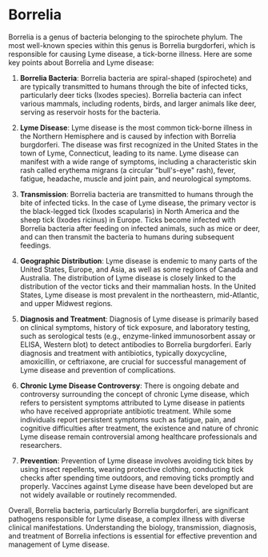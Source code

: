 # Borrelia

Borrelia is a genus of bacteria belonging to the spirochete phylum. The most well-known species within this genus is Borrelia burgdorferi, which is responsible for causing Lyme disease, a tick-borne illness. Here are some key points about Borrelia and Lyme disease:

1. **Borrelia Bacteria**: Borrelia bacteria are spiral-shaped (spirochete) and are typically transmitted to humans through the bite of infected ticks, particularly deer ticks (Ixodes species). Borrelia bacteria can infect various mammals, including rodents, birds, and larger animals like deer, serving as reservoir hosts for the bacteria.

2. **Lyme Disease**: Lyme disease is the most common tick-borne illness in the Northern Hemisphere and is caused by infection with Borrelia burgdorferi. The disease was first recognized in the United States in the town of Lyme, Connecticut, leading to its name. Lyme disease can manifest with a wide range of symptoms, including a characteristic skin rash called erythema migrans (a circular "bull's-eye" rash), fever, fatigue, headache, muscle and joint pain, and neurological symptoms.

3. **Transmission**: Borrelia bacteria are transmitted to humans through the bite of infected ticks. In the case of Lyme disease, the primary vector is the black-legged tick (Ixodes scapularis) in North America and the sheep tick (Ixodes ricinus) in Europe. Ticks become infected with Borrelia bacteria after feeding on infected animals, such as mice or deer, and can then transmit the bacteria to humans during subsequent feedings.

4. **Geographic Distribution**: Lyme disease is endemic to many parts of the United States, Europe, and Asia, as well as some regions of Canada and Australia. The distribution of Lyme disease is closely linked to the distribution of the vector ticks and their mammalian hosts. In the United States, Lyme disease is most prevalent in the northeastern, mid-Atlantic, and upper Midwest regions.

5. **Diagnosis and Treatment**: Diagnosis of Lyme disease is primarily based on clinical symptoms, history of tick exposure, and laboratory testing, such as serological tests (e.g., enzyme-linked immunosorbent assay or ELISA, Western blot) to detect antibodies to Borrelia burgdorferi. Early diagnosis and treatment with antibiotics, typically doxycycline, amoxicillin, or ceftriaxone, are crucial for successful management of Lyme disease and prevention of complications.

6. **Chronic Lyme Disease Controversy**: There is ongoing debate and controversy surrounding the concept of chronic Lyme disease, which refers to persistent symptoms attributed to Lyme disease in patients who have received appropriate antibiotic treatment. While some individuals report persistent symptoms such as fatigue, pain, and cognitive difficulties after treatment, the existence and nature of chronic Lyme disease remain controversial among healthcare professionals and researchers.

7. **Prevention**: Prevention of Lyme disease involves avoiding tick bites by using insect repellents, wearing protective clothing, conducting tick checks after spending time outdoors, and removing ticks promptly and properly. Vaccines against Lyme disease have been developed but are not widely available or routinely recommended.

Overall, Borrelia bacteria, particularly Borrelia burgdorferi, are significant pathogens responsible for Lyme disease, a complex illness with diverse clinical manifestations. Understanding the biology, transmission, diagnosis, and treatment of Borrelia infections is essential for effective prevention and management of Lyme disease.
